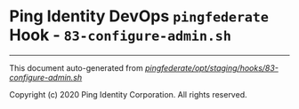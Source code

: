 
# Ping Identity DevOps `pingfederate` Hook - `83-configure-admin.sh`

---
This document auto-generated from _[pingfederate/opt/staging/hooks/83-configure-admin.sh](https://github.com/pingidentity/pingidentity-docker-builds/blob/master/pingfederate/opt/staging/hooks/83-configure-admin.sh)_

Copyright (c) 2020 Ping Identity Corporation. All rights reserved.
